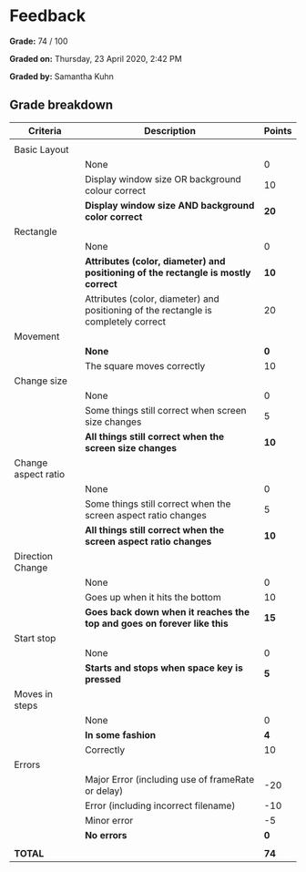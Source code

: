 # Feedback

**Grade:** 74 / 100

**Graded on:** Thursday, 23 April 2020, 2:42 PM

**Graded by:** Samantha Kuhn

## Grade breakdown

| Criteria          | Description                                                        | Points |
|-------------------|--------------------------------------------------------------------|--------|
|||
| Basic Layout      |                                                                    |        |
|                   | None                                                               | 0      |
|                   | Display window size OR background colour correct                   | 10     |
|                   | **Display window size AND background color correct**                   | **20**     |
| Rectangle         |                                                                    |        |
|                   | None                                                               | 0      |
|                   | **Attributes (color, diameter) and positioning of the rectangle is mostly correct** | **10**     |
|                   | Attributes (color, diameter) and positioning of the rectangle is completely correct | 20     |
| Movement          |                                                                    |        |
|                   | **None**                                                               | **0**      |
|                   | The square moves correctly                                         | 10     |
| Change size       |                                                                    |        |
|                   | None                                                               | 0      |
|                   | Some things still correct when screen size changes                 | 5      |
|                   | **All things still correct when the screen size changes**              | **10**     |
| Change aspect ratio |                                                                  |        |
|                   | None                                                               | 0      |
|                   | Some things still correct when the screen aspect ratio changes     | 5      |
|                   | **All things still correct when the screen aspect ratio changes**      | **10**     |
| Direction Change |                                                                    |        |
|                   | None                                                               | 0      |
|                   | Goes up when it hits the bottom                                    | 10     |
|                   | **Goes back down when it reaches the top and goes on forever like this** | **15**     |
| Start stop        |                                                                    |        |
|                   | None                                                               | 0      |
|                   | **Starts and stops when space key is pressed**                         | **5**      |
| Moves in steps   |                                                                    |        |
|                   | None                                                               | 0      |
|                   | **In some fashion**                                                    | **4**      |
|                   | Correctly                                                          | 10     |
| Errors            |                                                                    |        |
|                   | Major Error (including use of frameRate or delay)                  | -20    |
|                   | Error (including incorrect filename)                               | -10    |
|                   | Minor error                                                        | -5     |
|                   | **No errors**                                                          | **0**      |
|||
| **TOTAL**         |                                                                    | **74** |


